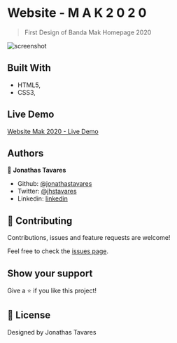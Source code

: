 # Website - M A K 2 0 2 0

> First Design of Banda Mak Homepage 2020

![screenshot](./screenshot.png)

## Built With

- HTML5,
- CSS3,

## Live Demo

[Website Mak 2020 - Live Demo](https://raw.githack.com/jonathastavares/Website-Banda-Mak/homepage-mak-2020/index.html)


## Authors

👤 **Jonathas Tavares** 

- Github: [@jonathastavares](https://github.com/jonathastavares)
- Twitter: [@jhstavares](https://twitter.com/jhstavares)
- Linkedin: [linkedin](https://www.linkedin.com/in/jonathas-tavares-24b8bba3/)

## 🤝 Contributing

Contributions, issues and feature requests are welcome!

Feel free to check the [issues page](https://github.com/jonathastavares/Website-Banda-Mak/issues).

## Show your support

Give a ⭐️ if you like this project!

## 📝 License

Designed by Jonathas Tavares

